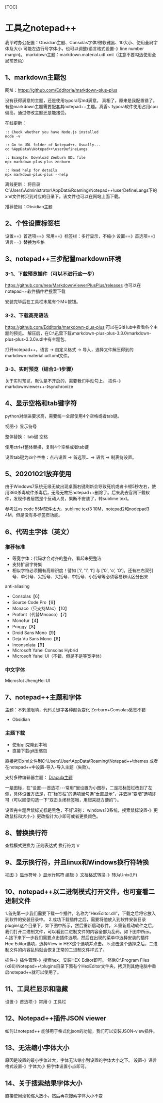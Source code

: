 [TOC]

# 工具之notepad++

我平时办公配置：Obsidian主题、Consolas字体/微软雅黑、10大小、使用全局字体及大小
可能左边行号字体小，也可以调整(语言格式设置-》line number margin)。
markdown主题：markdown.material.udl.xml（注意不要勾选使用全局前景色）

## 1、markdown主题包
网址：https://github.com/Edditoria/markdown-plus-plus

没有获得满意的主题，还是使用typora写md满意。
真相了，原来是我配置错了。有些markdown主题需要配套其notepad++主题。真香~
typora软件使用占用cpu偏高，通过修改主题还是能接受。

在线更新：
```
:: Check whether you have Node.js installed
node -v

:: Go to UDL folder of Notepad++. Usually...
cd %AppData%\Notepad++\userDefineLangs

:: Example: Download Zenburn UDL file
npx markdown-plus-plus zenburn

:: Read help for details
npx markdown-plus-plus --help
```

离线更新：
将目录C:\Users\Administrator\AppData\Roaming\Notepad++\userDefineLangs下的xml文件拷贝到对应的目录下。该文件也可以在网站上面下载。

推荐使用：Obsidian主题

## 2、个性设置标签栏
设置==》首选项==》常用==》标签栏：多行显示，不缩小
设置==》首选项==》语言==》替换为空格

## 3、notepad++三步配置markdown环境
### 3-1、下载预览插件（可以不进行这一步）
https://github.com/nea/MarkdownViewerPlusPlus/releases
也可以在notepad++软件插件栏搜索下载

安装完毕后在工具栏末尾有个M↓按钮。

### 3-2、下载高亮语法
https://github.com/Edditoria/markdown-plus-plus
可以在GitHub中看看各个主题的预览。
解压后，在C:\迅雷下载\markdown-plus-plus-3.3.0\markdown-plus-plus-3.3.0\udl中有主题包。

打开notepad++，语言 -> 自定义格式 -> 导入，选择文件解压得到的markdown.material.udl.xml文件。

### 3-3、实时预览（结合3-1步骤）
关于实时预览，默认是不开启的，需要我们手动勾上。
插件-》markdownviewer++-》synchronize

## 4、显示空格和tab键字符
python对缩进要求高，需要统一全部使用4个空格或者tab键。

视图-》显示符号

整体替换：
		tab键
        空格
		
使用ctrl+f整体替换，复制4个空格或者tab键

设置tab键为四个空格：点击设置 -> 首选项... -> 语言 -> 制表符设置。

## 5、20201021放弃使用
由于Windows7系统无缘无故出现桌面右键刷新会导致死机或者卡顿5秒左右，使用360杀毒软件杀毒后，无缘无故把notepad++删除了。后来我去官网下载软件，发现作者居然是个反动人员，果断不安装了，转sublime text。

参考过vs code 55M软件太大，sublime text3 10M，notepad2和nodepad3 4M，但是没有多标签页功能。

## 6、代码主字体（英文）
### 推荐标准
- 等宽字体：代码才会对齐的整齐，看起来更整洁
- 支持扩展字符集
- 相似字符必须拥有高辨识度！譬如 [‘i’, ‘1’, ‘l’] 与 [‘0′, ‘o’, ‘O’]，还有左右双引号、单引号、尖括号、大括号、中括号、小括号等必须容易辨认区分出来

anti-aliasing

- Consolas【6】
- Source Code Pro【6】
- Monaco（只支持Mac）【10】
- Profont（代替Mnoaco）【7】
- Monofur【4】
- Proggy【8】
- Droid Sans Mono【9】
- Deja Vu Sans Mono【8】
- Inconsolata【9】
- Microsoft Yahei Consolas Hybrid
- Microsoft Yahei UI（不错，但是不是等宽字体）

### 中文字体
Microsfot JhengHei UI


## 7、notepad++主题和字体
主题：不刺激眼睛，代码关键字各种颜色变化
Zerburn+Consolas感觉不错
- Obsidian

### 主题下载
- 使用git克隆到本地
- 直接下载git压缩包

直接拷贝xml文件到C:\Users\User\AppData\Roaming\Notepad++\themes
或者在notepad++中设置-导入-导入主题（失败）。

支持多种编辑器主题：
[Dracula主题](https://draculatheme.com/notepad-plus-plus/)

一是图标，在“设置---首选项---常用”里设置为小图标，二是把标签栏改到了左侧，具体设置方法是，在“标签栏”的选项里勾选“垂直显示”，并去掉“变暗”选项即可（可以顺便勾选一下“双击关闭标签哦，用起来挺方便的”）。

设置完主题后鼠标光标是黑色，不好识别：
windows10系统，搜索鼠标设置-》更改鼠标和大小-》更改指针大小即可或者更换颜色。

## 8、替换换行符
查找模式更换为 正则表达式
换行符为 \r

## 9、显示换行符，并且linux和Windows换行符转换
视图-》显示符号-》显示行尾符
编辑-》文档格式转换-》转为Unix(LF)

## 10、notepad++以二进制模式打开文件，也可查看二进制文件
1.首先第一步我们需要下载一个插件，名称为“HexEditor.dll”，下载之后将它放入到软件的安装目录中。
2.成功下载插件之后，需要将他放入到软件安装目录plugins这个目录下，如下图中所示，然后重新启动软件。
3.重新启动软件之后，我们打开二进制文件，可以看到二进制文件的内容全部为乱码，如下图中所示。
4.接下来下一步我们需要点击插件选项，然后在出现的菜单中选择安装的插件Hex-Editor选项，选择View in HEX这个选项并点击。
5.点击这个选择之后，二进制文件的内容乱码就会恢复正常的二进制文件样式了。

插件-》插件管理-》搜索hex，安装HEX-Editor即可。
然后C:\Program Files (x86)\Notepad++\plugins目录下面有个HexEditor文件夹，拷贝到其他电脑中重启notepad++就可以使用了。

## 11、工具栏显示和隐藏
设置-》首选项-》常用-》工具栏

## 12、Notepad++插件JSON viewer
如何让notepad++ 能够用于格式化json的功能，我们可以安装JSON-view插件。

## 13、无法缩小字体大小
原因是设置的最小字体过大，字体无法缩小到设置的字体大小之下。
设置-》语言格式设置-》字体大小          把字体设置小点即可。

## 14、关于搜索结果字体大小
直接使用滚轮缩大放小，然后再次搜索字体大小不变

